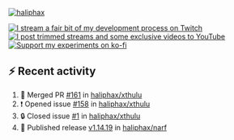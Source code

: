 [![haliphax](https://pbs.twimg.com/profile_banners/458808076/1545597092/1500x500)](https://haliphax.dev)

[![I stream a fair bit of my development process on Twitch](https://img.shields.io/twitch/status/haliphax?logo=twitch&style=for-the-badge)](https://twitch.tv/haliphax) &nbsp; [![I post trimmed streams and some exclusive videos to YouTube](https://img.shields.io/badge/youtube-watch-f00?logo=youtube&style=for-the-badge)](https://youtube.com/haliphaxyt) &nbsp; [![Support my experiments on ko-fi](https://img.shields.io/badge/kofi-support-ff5e5b?logo=ko-fi&style=for-the-badge)](https://ko-fi.com/haliphax)

## ⚡ Recent activity

<!--START_SECTION:activity-->

1. 🎉 Merged PR [#161](https://github.com/haliphax/xthulu/pull/161) in [haliphax/xthulu](https://github.com/haliphax/xthulu)
2. ❗ Opened issue [#158](https://github.com/haliphax/xthulu/issues/158) in [haliphax/xthulu](https://github.com/haliphax/xthulu)
3. 🔒 Closed issue [#1](https://github.com/haliphax/xthulu/issues/1) in [haliphax/xthulu](https://github.com/haliphax/xthulu)
4. 🚀 Published release [v1.14.19](https://github.com/haliphax/narf/releases/tag/v1.14.19) in [haliphax/narf](https://github.com/haliphax/narf)
<!--END_SECTION:activity-->

